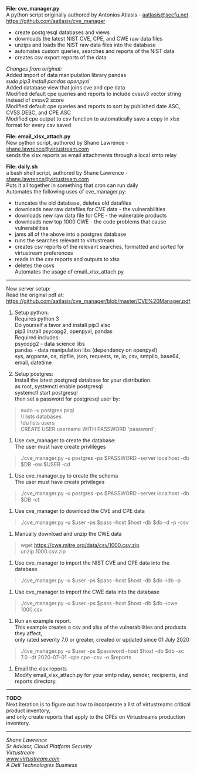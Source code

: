 **File: cve_manager.py**  
A python script originally authored by Antonios Atlasis - aatlasis@secfu.net  
https://github.com/aatlasis/cve_manager  
* create postgresql databases and views  
* downloads the latest NIST CVE, CPE, and CWE raw data files  
* unzips and loads the NIST raw data files into the database  
* automates custom queries, searches and reports of the NIST data  
* creates csv export reports of the data  
  
*Changes from original:*   
Added import of data manipulation library pandas  
	*sudo pip3 install pandas openpyxl*  
Added database view that joins cve and cpe data  
Modified default cpe queries and reports to include cvssv3 vector string instead of cvssv2 score  
Modified default cpe queries and reports to sort by published date ASC, CVSS DESC, and CPE ASC  
Modified cpe output to csv function to automatically save a copy in xlsx format for every csv saved  
  
**File: email_xlsx_attach.py**    
New python script, authored by Shane Lawrence - shane.lawrence@virtustream.com  
sends the xlsx reports as email attachments through a local smtp relay  
  
**File: daily.sh**  
a bash shell script, authored by Shane Lawrence - shane.lawrence@virtustream.com  
Puts it all together in something that cron can run daily  
Automates the following uses of cve_manager.py:  
* truncates the old database, deletes old datafiles  
* downloads new raw datafiles for CVE data - the vulnerabilities 
* downloads new raw data file for CPE - the vulnerable products 
* downloads new top 1000 CWE - the code problems that cause vulnerabilities 
* jams all of the above into a postgres database  
* runs the searches relevant to virtustream  
* creates csv reports of the relevant searches, formatted and sorted for virtustream preferences  
* reads in the csv reports and outputs to xlsx  
* deletes the csvs  
Automates the usage of email_xlsx_attach.py  
  
--------------------------------------------------  
  
New server setup:  
Read the original pdf at:  
https://github.com/aatlasis/cve_manager/blob/master/CVE%20Manager.pdf  
  
1. Setup python:  
Requires python 3  
Do yourself a favor and install pip3 also  
	pip3 install psycopg2, openpyxl, pandas  
Required includes:  
psycopg2 - data science libs  
pandas - data manipulation libs (dependency on openpyxl)  
sys, argparse, os, zipfile, json, requests, re, io, csv, smtplib, base64, email, datetime  
  
1. Setup postgres:  
Install the latest postgreql database for your distribution.  
as root, systemctl enable postgresql  
systemctl start postgresql  
then set a password for postgresql user by:  
> sudo -u postgres psql  
> \l lists databases  
> \du lists users  
> CREATE USER username WITH PASSWORD 'password';  
  
1. Use cve_manager to create the database:  
The user must have create privlileges   
> ./cve_manager.py -u postgres -ps $PASSWORD -server localhost -db $DB -ow $USER -cd  
  
1. Use cve_manager.py to create the schema  
The user must have create privileges  
> ./cve_manager.py -u postgres -ps $PASSWORD -server localhost -db $DB -ct  
  
1. Use cve_manager to download the CVE and CPE data  
> ./cve_manager.py -u $user -ps $pass -host $host -db $db -d -p -csv  
  
1. Manually download and unzip the CWE data  
> wget https://cwe.mitre.org/data/csv/1000.csv.zip  
> unzip 1000.csv.zip  
  
1. Use cve_manager to import the NIST CVE and CPE data into the database  
> ./cve_manager.py -u $user -ps $pass -host $host -db $db -idb -p  
  
1. Use cve_manager to import the CWE data into the database  
> ./cve_manager.py -u $user -ps $pass -host $host -db $db -icwe 1000.csv  
  
1. Run an example report.  
This example creates a csv and xlsx of the vulnerabilities and products they affect,   
only rated severity 7.0 or greater, created or updated since 01 July 2020  
> ./cve_manager.py -u $user -ps $password -host $host -db $db -sc 7.0 -dt 2020-07-01 -cpe cpe -csv -o $reports  
  
1. Email the xlsx reports  
Modify email_xlsx_attach.py for your smtp relay, sender, recipients, and reports directory.  
  
-------------  
  
**TODO:**  
Next iteration is to figure out how to incorperate a list of virtustreams critical product inventory,  
and only create reports that apply to the CPEs on Virtustreams production inventory.  
  
-------------  

*Shane Lawrence*  
*Sr Advisor, Cloud Platform Security*  
*Virtustream*  
*www.virtustream.com*  
*A Dell Technologies Business*  
  
